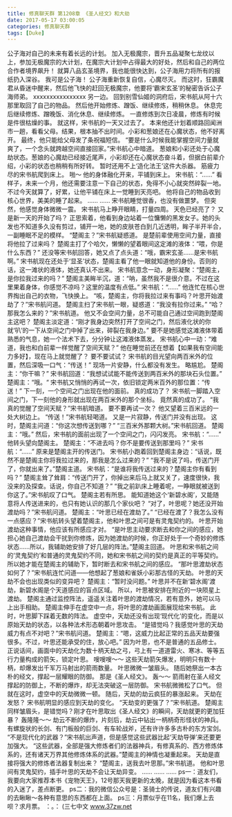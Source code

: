 ```yaml
---
title: 修真聊天群 第1208章 《圣人经文》和大劫
date: 2017-05-17 03:00:05
categories: 修真聊天群
tags: [Duke]
---
```


公子海对自己的未来有着长远的计划。
加入无极魔宗，晋升五品凝聚七龙纹以上，参加无极魔宗的大计划，在魔宗大计划中占得最大的好处，然后和自己的两位合作者境界飙升！
就算八品玄圣境界，我也能很快达到，公子海用力将所有的报纸扔入深谷。
我可是公子海！
公子海重新恢复自信，心魔尽灭。
而这时，狂霸魔君从昏迷中醒来，然后他飞快的赶回无极魔宗，他要将‘霸宋玄圣’的秘密告诉公子海师弟。
xxxxxxxxxxxxxxxx
另一边。
回到别雪仙姬的洞府后，宋书航从阿十六那里取回了自己的物品。
然后他开始修炼、蹭饭、继续修炼，稍稍休息。
休息完后继续修炼、蹭晚饭、消化休息、继续修炼。
一直修炼到次日凌晨，修炼有时候是件很枯燥的事。
就这样，宋书航的一天又过去了。
本来他还计划着顺路回闻洲市一趟，看看父母。结果，根本抽不出时间。小彩和葱娘还在心魔状态，他不好离开。
最终，他只能给父母发了条祝福短信。
“要是什么时候我能掌握空间力量就爽了，一个念头就跨越空间直接回家。”宋书航心中暗道。
葱娘和小彩还处于心魔劫状态。葱娘的心魔劫已经接近尾声，小彩却还在心魔状态奋斗着，但据白前辈介绍，小彩的状态也稍稍有所好转。
暂时还用不上‘造化法王’这件大杀器。
筋疲力尽的宋书航爬到床上。
啪～
他的身体融化开来，平铺到床上。
宋书航：“……”
看样子，未来一个月，他还需要注意一下自己的状态，免得不小心就突然碎裂一地。
不过今天就算了，好累，让他平铺在床上一觉睡到天亮吧。
他将自己的物品收到核心世界，美美的睡了起来。
……
……
宋书航睡觉很香，也没有做噩梦。
但突然，他感觉身体微微一震。
宋书航马上睁开眼睛，打量四周。
天色已经亮了？
又是新一天的开始了吗？
正思索着，他看到身边站着一位慵懒的黑发女子。她的头发也不知道多久没有剪过，铺开一地，她的皮肤苍白到几近透明，眸子半开半合，一副睡眠不足的模样。
“楚阁主？”宋书航疑惑道。
是楚前辈使用空间力量，直接将他拉了过来吗？
楚阁主打了个哈欠，懒懒的望着眼间这定滩的液体：“喂，你是什么东西？”
还没等宋书航回答，她又点了点头道：“哦，霸宋玄圣……是宋书航啊。”
宋书航现在还处于‘显圣’状态，楚阁主看了他一眼就知道他的身份。否则的话，这一滩状的液体，她还真认不出来。
宋书航意念一动，身形凝聚：“楚阁主，是你拉我过来的吗？”
楚阁主美眸半沉，道：“呐，虽然我不是很介意。不过在这里果着身体，你感觉不凉吗？这里的温度有点低。”
宋书航：“……”
他连忙在核心世界掏出自己的衣物，飞快换上。
“咳，楚阁主，你将我拉过来有事吗？叶思开始渡劫了？”宋书航问道。
楚阁主扫了宋书航一眼，疑惑道：“我没有拉你过来。”
“哈？那我怎么来的？”宋书航道。
他又不会空间力量，总不可能自己通过空间跑到楚阁主这吧？
楚阁主淡定道：“刚才我身边突然打开了空间之门，然后液化状的你就‘叭’的一下从空间之门中掉了出来，碎裂在我身边。”
要不是她感觉这滩液体带着熟悉的气息，她一个法术下去，分分钟让这滩液体蒸发。
宋书航心中一动：“难道，我也和白前辈一样觉醒了空间天赋？”
他在睡觉前还在想着【如果我有空间能力多好】，现在马上就觉醒了？
要不要试试？
宋书航的目光望向两百米外的位置，然后深吸一口气：“传送！”
现场一片安静，什么都没有发生。
略尴尬。
楚阁主：“你干嘛？”
宋书航回道：“我想试试能不能传送到两百米外的那块石头位置。”
楚阁主：“哦。“
宋书航又悄悄的再试一次，依旧锁定两米百外的那位置：“传送！”
下一刻，一个空间之门出现在他的面前。
真的成功了？
宋书航一脚踏入空间之门，下一刻他的身形就出现在两百米外的那个坐标。
竟然真的成功了。
“我真的觉醒了空间天赋？”宋书航暗道。
要不要再试一次？
他又望着三百米远的一处大树边上。
“传送！”宋书航轻喝道。
又是一片寂静，传送门并没有出现。
这时，楚阁主问道：“你这次想传送到哪？”
“三百米外那颗大树。”宋书航回道。
楚阁主：“哦。”
然后，宋书航的面前出现了一个空间之门，闪闪发亮。
宋书航：“……”
他转头望向楚阁主。
楚阁主：“不进去吗？你不是要传送到那里吗？”
宋书航：“……”
原来是楚阁主开的传送门。
宋书航小跑着回到楚阁主身边：“话说，既然不是楚阁主你将我拉过来的，那我是怎么过来的？”
“我不是说了吗，传送门开了，你就出来了。”楚阁主道。
宋书航：“是谁将我传送过来的？楚阁主你有看到吗？”
楚阁主耸了耸肩：“传送门开了，你掉出来后马上就又关了，速度很快，我没来的及探查。话说，你自己不知道？”
“我之前趴床上睡着呢，一睁眼就被送到你这了。”宋书航叹了口气。
楚阁主若有所思。
能知道她这个‘新碧水阁’，又能随意将人传送进来的，也只有她认识的那几个家伙吧？
“对了，叶思呢？她还没开始渡劫吗？”宋书航问道。
楚阁主：“叶思已经在渡劫了。”
“已经在渡了？我怎么没有一点感应？”宋书航转头望着楚阁主，他和叶思之间可是有灵鬼契约的。
叶思开始渡劫这种事情，他应该有所感应才对。
“是叶思主动要求断去和你之间的感应，她担心她自己渡劫会干扰到你修炼，因为她渡劫的时候，你正好处于一个奇妙的修炼状态……所以，我辅助她安排了好几层的阵法。”楚阁主回道。
叶思和宋书航之间的‘灵鬼契约’和普通的灵鬼契约不同，她和宋书航之间的契约是真正的平等契约。所以她才能在楚阁主的辅助下，暂时断去和宋书航之间的感应。
“那叶思渡劫状态如何了？”宋书航连忙问道——他想起了葱娘和雀妖小彩那古怪的天劫。
叶思的天劫不会也出现类似的变异吧？
楚阁主：“暂时没问题。”
叶思并不在新‘碧水阁’渡劫，新碧水阁是个天道感应的盲点区域。
所以，叶思被安排在附近的一块陨星上渡劫。
楚阁主通过监控阵法，遥遥关注着叶思的渡劫情况，若有意外，她可以马上出手相助。
楚阁主伸手在虚空中一点，将叶思的渡劫画面展现给宋书航。
此时，叶思脚下踩着无数的阵法。
虚空中，天劫还没有出现‘现代化’的变化，而是以原始天劫的状态，以各种法术形态朝着叶思攻击。
“是错觉吗？我感觉叶思的天劫威力有点不对吧？”宋书航问道。
楚阁主：“嗯，这威力比起正常的五品天劫要强很多。不过，叶思还能承受的住，放心吧。”
因为叶思，也不是普通的五品修士。
正说话间，画面中的天劫化为数十柄天劫之弓，弓上有一道道雷火、寒冰、等等五行力量构成的箭矢，锁定叶思。
嗖嗖嗖～～
这些天劫箭矢爆发，明明只有数十柄，却爆发出千军万马射出的箭雨数量。
叶思微微一皱眉头。
随后她祭出一本古朴的经文，撑起一层耀眼的防御。
那是《圣人经文》。
轰～～
箭雨射在圣人经文撑起的防御上，不断的爆炸，却无法突破这一层防御。
宋书航微微松了口气。
但就在这时，虚空中的天劫微微一顿。
随后，天劫的劫云疯狂的暴涨起来。
天劫在发怒？
宋书航明显的感应到天劫的变化。
“天劫变的更强了？”宋书航道。
楚阁主同样皱眉头，是错觉吗？刚才在叶思取出《圣人经文》的瞬间，天劫就更的更加狂暴？
轰隆隆～～
劫云不断的爆炸，片刻后，劫云中钻出一柄柄奇形怪状的神兵。
有螺旋状的长剑、有门板般的巨剑、有车轮战斧，还有许许多多古朴的东方宝剑。
“不是现代化的武器？”宋书航出声道，但是感觉这些武器比起‘天劫导弹’来还要更加强大。
“这些武器，全部是强大修炼者们的法器神兵，有修真系的、西方修炼体系的，还有诸天万界其他修炼体系的武器。”楚阁主的神情也凝重起来。
天劫是直接将强大的修炼者法器复制出来？
“楚阁主，送我去叶思那。”宋书航道。
他和叶思间有灵鬼契约，插手叶思的天劫不会让天劫异变。
……
……
……
ps一：道友们，我要向大家推荐本书《宠物天王》，12号那天我更新的太晚，就是因为看这本书看的入迷了，差点断更。
ps二：我的微信公众号是：圣骑士的传说，道友们有兴趣的去瞅瞅～各种有意思的东西都在上面。
ps三：月票似乎在11名，我们爆上去呗？求月票。
：。：
(三七中文 www.37zw.net